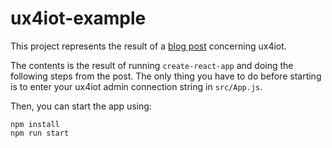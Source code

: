 # ux4iot-example

This project represents the result of a [blog post](https://medium.com/@stefan.hudelmaier/visualize-data-from-azure-iot-hub-using-react-and-ux4iot-6f4dad2e80ec) concerning ux4iot.

The contents is the result of running `create-react-app` and doing the following steps
from the post. The only thing you have to do before starting is to enter your ux4iot
admin connection string in `src/App.js`.

Then, you can start the app using:

```
npm install
npm run start
```
